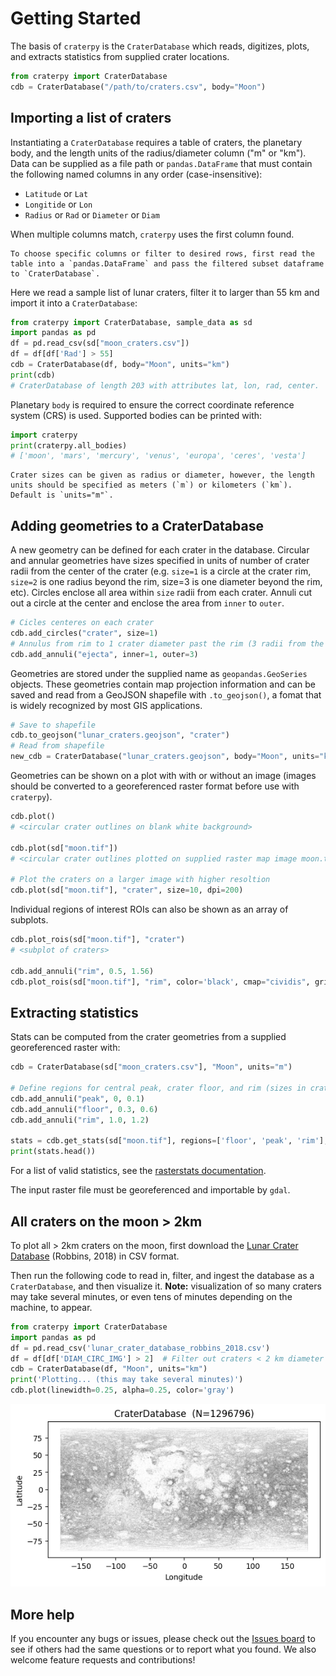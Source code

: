 # Getting Started

The basis of `craterpy` is the `CraterDatabase` which reads, digitizes, plots, and extracts statistics from supplied crater locations.

```python
from craterpy import CraterDatabase
cdb = CraterDatabase("/path/to/craters.csv", body="Moon")
```

## Importing a list of craters

Instantiating a `CraterDatabase` requires a table of craters, the planetary body, and the length units of the radius/diameter column ("m" or "km"). Data can be supplied as a file path or `pandas.DataFrame` that must contain the following named columns in any order (case-insensitive):

- `Latitude` or `Lat`
- `Longitide` or `Lon`
- `Radius` or `Rad` or `Diameter` or `Diam`

When multiple columns match, `craterpy` uses the first column found.

```{note}
To choose specific columns or filter to desired rows, first read the table into a `pandas.DataFrame` and pass the filtered subset dataframe to `CraterDatabase`.
```

Here we read a sample list of lunar craters, filter it to larger than 55 km and import it into a `CraterDatabase`:

```python
from craterpy import CraterDatabase, sample_data as sd
import pandas as pd
df = pd.read_csv(sd["moon_craters.csv"])
df = df[df['Rad'] > 55]
cdb = CraterDatabase(df, body="Moon", units="km")
print(cdb)
# CraterDatabase of length 203 with attributes lat, lon, rad, center.
```

Planetary `body` is required to ensure the correct coordinate reference system (CRS) is used. Supported bodies can be printed with:

```python
import craterpy
print(craterpy.all_bodies)
# ['moon', 'mars', 'mercury', 'venus', 'europa', 'ceres', 'vesta']
```

```{note}
Crater sizes can be given as radius or diameter, however, the length units should be specified as meters (`m`) or kilometers (`km`). Default is `units="m"`.
```

## Adding geometries to a CraterDatabase

A new geometry can be defined for each crater in the database. Circular and annular geometries have sizes specified in units of number of crater radii from the center of the crater (e.g. `size=1` is a circle at the crater rim, `size=2` is one radius beyond the rim, size=3 is one diameter beyond the rim, etc). Circles enclose all area within `size` radii from each crater. Annuli cut out a circle at the center and enclose the area from `inner` to `outer`.

```python
# Cicles centeres on each crater
cdb.add_circles("crater", size=1)
# Annulus from rim to 1 crater diameter past the rim (3 radii from the center)
cdb.add_annuli("ejecta", inner=1, outer=3)  
```

Geometries are stored under the supplied name as `geopandas.GeoSeries` objects. These geometries contain map projection information and can be saved and read from a GeoJSON shapefile with `.to_geojson()`, a fomat that is widely recognized by most GIS applications.

```python
# Save to shapefile
cdb.to_geojson("lunar_craters.geojson", "crater")
# Read from shapefile
new_cdb = CraterDatabase("lunar_craters.geojson", body="Moon", units="km")
```

Geometries can be shown on a plot with with or without an image (images should be converted to a georeferenced raster format before use with `craterpy`).

```python
cdb.plot()
# <circular crater outlines on blank white background>

cdb.plot(sd["moon.tif"])
# <circular crater outlines plotted on supplied raster map image moon.tif>

# Plot the craters on a larger image with higher resoltion
cdb.plot(sd["moon.tif"], "crater", size=10, dpi=200)
```

Individual regions of interest ROIs can also be shown as an array of subplots.

```python
cdb.plot_rois(sd["moon.tif"], "crater")
# <subplot of craters>

cdb.add_annuli("rim", 0.5, 1.56)
cdb.plot_rois(sd["moon.tif"], "rim", color='black', cmap="cividis", grid_kw={'alpha': 0})
```

## Extracting statistics

Stats can be computed from the crater geometries from a supplied georeferenced raster with:

```python
cdb = CraterDatabase(sd["moon_craters.csv"], "Moon", units="m")

# Define regions for central peak, crater floor, and rim (sizes in crater radii)
cdb.add_annuli("peak", 0, 0.1)
cdb.add_annuli("floor", 0.3, 0.6)
cdb.add_annuli("rim", 1.0, 1.2)

stats = cdb.get_stats(sd["moon.tif"], regions=['floor', 'peak', 'rim'], stats=['mean', 'std'])
print(stats.head())
```

For a list of valid statistics, see the [rasterstats documentation](https://pythonhosted.org/rasterstats/manual.html#zonal-statistics).

The input raster file must be georeferenced and importable by `gdal`.

## All craters on the moon > 2km

To plot all > 2km craters on the moon, first download the [Lunar Crater Database](https://pdsimage2.wr.usgs.gov/Individual_Investigations/moon_lro.kaguya_multi_craterdatabase_robbins_2018/data/) (Robbins, 2018) in CSV format.

Then run the following code to read in, filter, and ingest the database as a `CraterDatabase`, and then visualize it. **Note:** visualization of so many craters may take several minutes, or even tens of minutes depending on the machine, to appear.

```python
from craterpy import CraterDatabase
import pandas as pd
df = pd.read_csv('lunar_crater_database_robbins_2018.csv')
df = df[df['DIAM_CIRC_IMG'] > 2]  # Filter out craters < 2 km diameter 
cdb = CraterDatabase(df, "Moon", units="km")
print('Plotting... (this may take several minutes)')
cdb.plot(linewidth=0.25, alpha=0.25, color='gray')
```

![Lunar craters plot](https://github.com/cjtu/craterpy/raw/main/craterpy/data/_images/readme_moon_robbins.png)

## More help

If you encounter any bugs or issues, please check out the [Issues board](https://github.com/cjtu/craterpy/issues) to see if others had the same questions or to report what you found. We also welcome feature requests and contributions!
